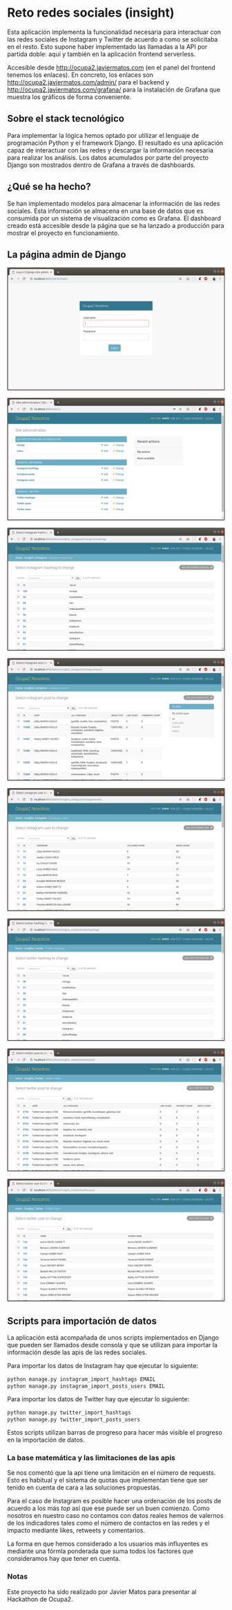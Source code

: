 
# Reto redes sociales (insight)

Esta aplicación implementa la funcionalidad necesaria para interactuar con las redes sociales de Instagram y Twitter de
acuerdo a como se solicitaba en el resto. Esto supone haber implementado las llamadas a la API por partida doble: aquí
y también en la aplicación frontend serverless.

Accesible desde http://ocupa2.javiermatos.com (en el panel del frontend tenemos los enlaces). En concreto, los enlaces
son http://ocupa2.javiermatos.com/admin/ para el backend y http://ocupa2.javiermatos.com/grafana/ para la instalación
de Grafana que muestra los gráficos de forma conveniente.


## Sobre el stack tecnológico

Para implementar la lógica hemos optado por utilizar el lenguaje de programación Python y el framework Django. El
resultado es una aplicación capaz de interactuar con las redes y descargar la información necesaria para realizar los
análisis. Los datos acumulados por parte del proyecto Django son mostrados dentro de Grafana a través de dashboards.


## ¿Qué se ha hecho?

Se han implementado modelos para almacenar la información de las redes sociales. Esta información se almacena en una
base de datos que es consumida por un sistema de visualización como es Grafana. El dashboard creado está accesible
desde la página que se ha lanzado a producción para mostrar el proyecto en funcionamiento.


## La página admin de Django

![](docs/backend_login.png)

![](docs/backend_main.png)

![](docs/backend_instagram_hashtag.png)

![](docs/backend_instagram_post.png)

![](docs/backend_instagram_user.png)

![](docs/backend_twitter_hashtag.png)

![](docs/backend_twitter_post.png)

![](docs/backend_twitter_user.png)


## Scripts para importación de datos

La aplicación está acompañada de unos scripts implementados en Django que pueden ser llamados desde consola y que se
utilizan para importar la información desde las apis de las redes sociales.

Para importar los datos de Instagram hay que ejecutar lo siguiente:

```
python manage.py instagram_import_hashtags EMAIL
python manage.py instagram_import_posts_users EMAIL
```

Para importar los datos de Twitter hay que ejecutar lo siguiente:

```
python manage.py twitter_import_hashtags
python manage.py twitter_import_posts_users
```

Estos scripts utilizan barras de progreso para hacer más visible el progreso en la importación de datos.


### La base matemática y las limitaciones de las apis

Se nos comentó que la api tiene una limitación en el número de requests. Esto es habitual y el sistema de quotas que
implementan tiene que ser tenido en cuenta de cara a las soluciones propuestas.

Para el caso de Instagram es posible hacer una ordenación de los posts de acuerdo a los más *top* así que ese puede ser
un buen comienzo. Como nosotros en nuestro caso no contamos con datos reales hemos de valernos de los indicadores tales
como el número de contactos en las redes y el impacto mediante likes, retweets y comentarios.

La forma en que hemos considerado a los usuarios más influyentes es mediante una fórmla ponderada que suma todos los
factores que consideramos hay que tener en cuenta.


### Notas

Este proyecto ha sido realizado por Javier Matos para presentar al Hackathon de Ocupa2.
